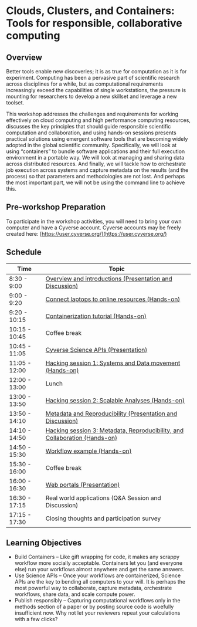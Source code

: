 # Clouds, Clusters, and Containers: Tools for responsible, collaborative computing

## Overview

Better tools enable new discoveries; it is as true for computation as it is for experiment. Computing has been a pervasive part of scientific research across disciplines for a while, but as computational requirements increasingly exceed the capabilities of single workstations, the pressure is mounting for researchers to develop a new skillset and leverage a new toolset.

This workshop addresses the challenges and requirements for working effectively on cloud computing and high performance computing resources, discusses the key principles that should guide responsible scientific computation and collaboration, and using hands-on sessions presents practical solutions using emergent software tools that are becoming widely adopted in the global scientific community. Specifically, we will look at using “containers” to bundle software applications and their full execution environment in a portable way. We will look at managing and sharing data across distributed resources. And finally, we will tackle how to orchestrate job execution across systems and capture metadata on the results (and the process) so that parameters and methodologies are not lost. And perhaps the most important part, we will not be using the command line to achieve this.

## Pre-workshop Preparation

To participate in the workshop activities, you will need to bring your own computer and have a Cyverse account.  Cyverse accounts may be freely created here: [https://user.cyverse.org/](https://user.cyverse.org/)

## Schedule

|Time           | Topic                                                                                    |
|---------------|------------------------------------------------------------------------------------------|
|  8:30 -  9:00 | [Overview and introductions (Presentation and Discussion)](https://docs.google.com/presentation/d/1RioNnjvL2qyRPQHSQ2-MG04m_LwNzf9gGqHwsSpCguM/edit?usp=sharing)      |
|  9:00 -  9:20 | [Connect laptops to online resources (Hands-on)](connect.md)                             |
|  9:20 - 10:15 | [Containerization tutorial (Hands-on)](docker.md)                                        |
| 10:15 - 10:45 | Coffee break                                                                             |
| 10:45 - 11:05 | [Cyverse Science APIs (Presentation)](Science_APIs.pptx)                                 |
| 11:05 - 12:00 | [Hacking session 1: Systems and Data movement (Hands-on)](systems.md)                    |
| 12:00 - 13:00 | Lunch                                                                                    |
| 13:00 - 13:50 | [Hacking session 2: Scalable Analyses (Hands-on)](apps.md)                               |
| 13:50 - 14:10 | [Metadata and Reproducibility (Presentation and Discussion)](reproducibility.pptx)       |
| 14:10 - 14:50 | [Hacking session 3: Metadata, Reproducibility, and Collaboration (Hands-on)](sharing.md) |
| 14:50 - 15:30 | [Workflow example (Hands-on)](workflow.md)                                               |
| 15:30 - 16:00 | Coffee break                                                                             |
| 16:00 - 16:30 | [Web portals (Presentation)](portals.md)                                                 |
| 16:30 - 17:15 | Real world applications (Q&A Session and Discussion)                                     |
| 17:15 - 17:30 | Closing thoughts and participation survey                                                | 

## Learning Objectives

* Build Containers – Like gift wrapping for code, it makes any scrappy workflow more socially acceptable.  Containers let you (and everyone else) run your workflows almost anywhere and get the same answers.
* Use Science APIs – Once your workflows are containerized, Science APIs are the key to bending all computers to your will.  It is perhaps the most powerful way to collaborate, capture metadata, orchestrate workflows, share data, and scale compute power.
* Publish responsibly – Capturing computational workflows only in the methods section of a paper or by posting source code is woefully insufficient now.  Why not let your reviewers repeat your calculations with a few clicks?
